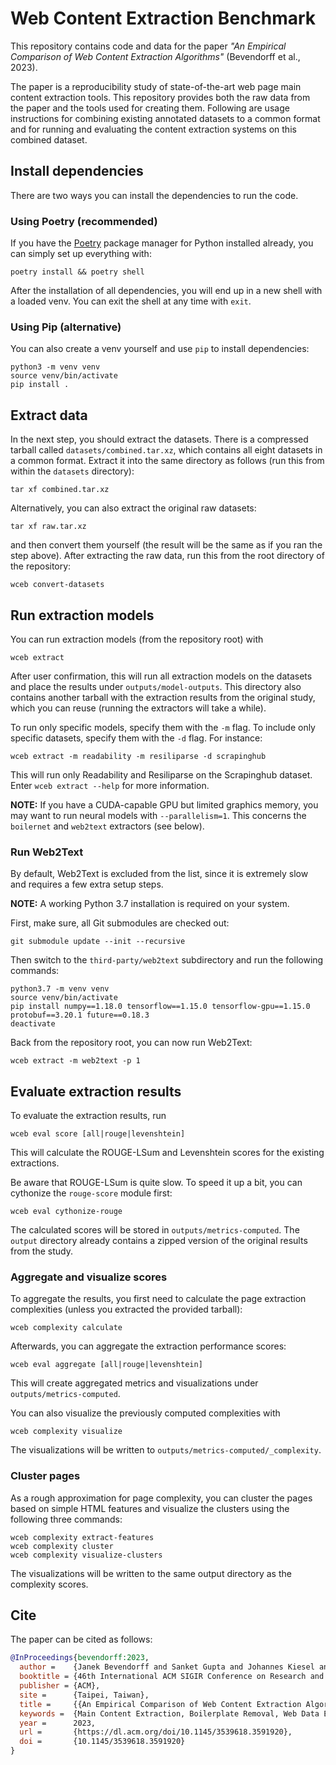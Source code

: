 # Web Content Extraction Benchmark

This repository contains code and data for the paper *"An Empirical Comparison of Web Content Extraction Algorithms"* (Bevendorff et al., 2023).

The paper is a reproducibility study of state-of-the-art web page main content extraction tools. This repository provides both the raw data from the paper and the tools used for creating them. Following are usage instructions for combining existing annotated datasets to a common format and for running and evaluating the content extraction systems on this combined dataset.

## Install dependencies

There are two ways you can install the dependencies to run the code.

### Using Poetry (recommended)

If you have the [Poetry](https://python-poetry.org/) package manager for Python installed already, you can simply set up everything with:

```console
poetry install && poetry shell
```
After the installation of all dependencies, you will end up in a new shell with a loaded venv. You can exit the shell at any time with `exit`.

### Using Pip (alternative)

You can also create a venv yourself and use `pip` to install dependencies:

```console
python3 -m venv venv
source venv/bin/activate
pip install .
```

## Extract data
In the next step, you should extract the datasets. There is a compressed tarball called ``datasets/combined.tar.xz``, which contains all eight datasets in a common format. Extract it into the same directory as follows (run this from within the `datasets` directory):

```console
tar xf combined.tar.xz
```

Alternatively, you can also extract the original raw datasets:

```console
tar xf raw.tar.xz
```

and then convert them yourself (the result will be the same as if you ran the step above). After extracting the raw data, run this from the root directory of the repository:

```console
wceb convert-datasets
```

## Run extraction models

You can run extraction models (from the repository root) with

```console
wceb extract
```

After user confirmation, this will run all extraction models on the datasets and place the results under `outputs/model-outputs`. This directory also contains another tarball with the extraction results from the original study, which you can reuse (running the extractors will take a while).

To run only specific models, specify them with the `-m` flag. To include only specific datasets, specify them with the `-d` flag. For instance:

```console
wceb extract -m readability -m resiliparse -d scrapinghub
```

This will run only Readability and Resiliparse on the Scrapinghub dataset. Enter `wceb extract --help` for more information.


**NOTE:** If you have a CUDA-capable GPU but limited graphics memory, you may want to run neural models with ``--parallelism=1``. This concerns the `boilernet` and `web2text` extractors (see below).


### Run Web2Text

By default, Web2Text is excluded from the list, since it is extremely slow and requires a few extra setup steps.

**NOTE:** A working Python 3.7 installation is required on your system.

First, make sure, all Git submodules are checked out:

```console
git submodule update --init --recursive
```

Then switch to the `third-party/web2text` subdirectory and run the following commands:

```console
python3.7 -m venv venv
source venv/bin/activate
pip install numpy==1.18.0 tensorflow==1.15.0 tensorflow-gpu==1.15.0 protobuf==3.20.1 future==0.18.3
deactivate
```

Back from the repository root, you can now run Web2Text:

```console
wceb extract -m web2text -p 1
```

## Evaluate extraction results

To evaluate the extraction results, run

```console
wceb eval score [all|rouge|levenshtein]
```

This will calculate the ROUGE-LSum and Levenshtein scores for the existing extractions.

Be aware that ROUGE-LSum is quite slow. To speed it up a bit, you can cythonize the `rouge-score` module first:

```console
wceb eval cythonize-rouge
```

The calculated scores will be stored in `outputs/metrics-computed`. The `output` directory already contains a zipped version of the original results from the study.

### Aggregate and visualize scores

To aggregate the results, you first need to calculate the page extraction complexities (unless you extracted the provided tarball):

```console
wceb complexity calculate
```

Afterwards, you can aggregate the extraction performance scores:

```console
wceb eval aggregate [all|rouge|levenshtein]
```

This will create aggregated metrics and visualizations under `outputs/metrics-computed`.

You can also visualize the previously computed complexities with

```console
wceb complexity visualize
```

The visualizations will be written to `outputs/metrics-computed/_complexity`.

### Cluster pages

As a rough approximation for page complexity, you can cluster the pages based on simple HTML features and visualize the clusters using the following three commands:

```console
wceb complexity extract-features
wceb complexity cluster
wceb complexity visualize-clusters
```

The visualizations will be written to the same output directory as the complexity scores.

## Cite

The paper can be cited as follows:

```bibtex
@InProceedings{bevendorff:2023,
  author =    {Janek Bevendorff and Sanket Gupta and Johannes Kiesel and Benno Stein},
  booktitle = {46th International ACM SIGIR Conference on Research and Development in Information Retrieval (SIGIR 2023)},
  publisher = {ACM},
  site =      {Taipei, Taiwan},
  title =     {{An Empirical Comparison of Web Content Extraction Algorithms}},
  keywords =  {Main Content Extraction, Boilerplate Removal, Web Data Extraction},
  year =      2023,
  url =       {https://dl.acm.org/doi/10.1145/3539618.3591920},
  doi =       {10.1145/3539618.3591920}
}
```
